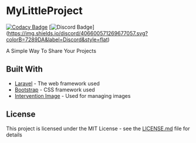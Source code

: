 # MyLittleProject

[![Codacy Badge](https://api.codacy.com/project/badge/Grade/8a32c9ebe3164368a16dcdf5a874049c)](https://app.codacy.com/app/dantcho.bg/MyLittleProject?utm_source=github.com&utm_medium=referral&utm_content=Dantcho-BG/MyLittleProject&utm_campaign=Badge_Grade_Settings)
[![Discord Badge](https://discord.gg/7dV6WvM)]
(https://img.shields.io/discord/406600571269677057.svg?colorB=7289DA&label=Discord&style=flat)

A Simple Way To Share Your Projects

## Built With

* [Laravel](https://laravel.com/) - The web framework used
* [Bootstrap](https://getbootstrap.com/) - CSS framework used
* [Intervention Image](http://image.intervention.io/) - Used for managing images

## License

This project is licensed under the MIT License - see the [LICENSE.md](LICENSE) file for details
